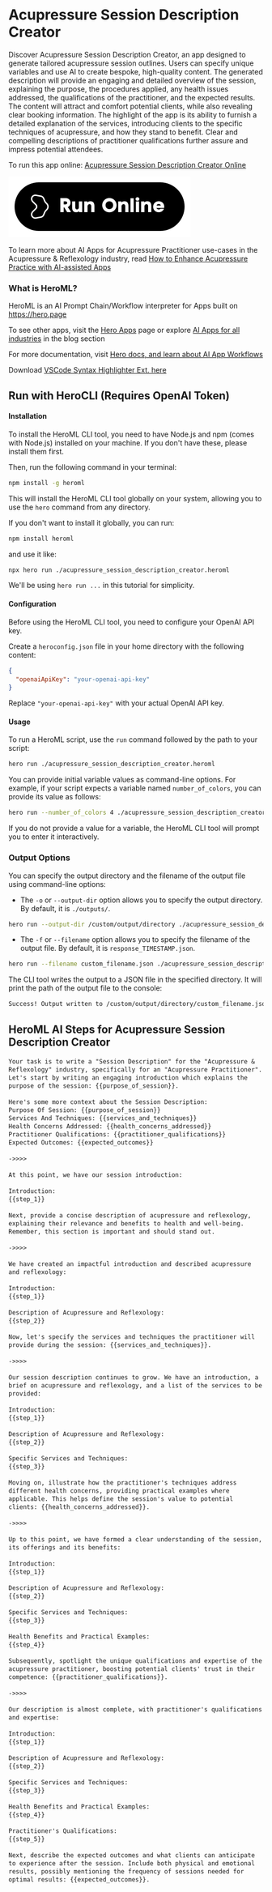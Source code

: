 # Acupressure Session Description Creator

Discover Acupressure Session Description Creator, an app designed to generate tailored acupressure session outlines. Users can specify unique variables and use AI to create bespoke, high-quality content. The generated description will provide an engaging and detailed overview of the session, explaining the purpose, the procedures applied, any health issues addressed, the qualifications of the practitioner, and the expected results. The content will attract and comfort potential clients, while also revealing clear booking information. The highlight of the app is its ability to furnish a detailed explanation of the services, introducing clients to the specific techniques of acupressure, and how they stand to benefit. Clear and compelling descriptions of practitioner qualifications further assure and impress potential attendees.

To run this app online: [Acupressure Session Description Creator Online](https://hero.page/app/acupressure-session-description-creator-personalized-acupressure-session-descriptions/9tAJoPKahZkzPOIizUK7)

[![Run Acupressure Session Description Creator Online](/assets/run.svg)](https://hero.page/app/acupressure-session-description-creator-personalized-acupressure-session-descriptions/9tAJoPKahZkzPOIizUK7)

To learn more about AI Apps for Acupressure Practitioner use-cases in the Acupressure & Reflexology industry, read [How to Enhance Acupressure Practice with AI-assisted Apps](https://hero.page/blog/ai/acupressure-and-reflexology/how-to-enhance-acupressure-practice-with-ai-assisted-apps/170713)

### What is HeroML?
HeroML is an AI Prompt Chain/Workflow interpreter for Apps built on https://hero.page 

To see other apps, visit the [Hero Apps](https://hero.page/apps) page or explore [AI Apps for all industries](https://hero.page/blog) in the blog section

For more documentation, visit [Hero docs, and learn about AI App Workflows](https://hero.page/tutorials/introduction-to-heroml)

Download [VSCode Syntax Highlighter Ext. here](https://marketplace.visualstudio.com/items?itemName=hero-page.heroml)

## Run with HeroCLI (Requires OpenAI Token)

#### Installation

To install the HeroML CLI tool, you need to have Node.js and npm (comes with Node.js) installed on your machine. If you don't have these, please install them first. 

Then, run the following command in your terminal:

```bash
npm install -g heroml
```

This will install the HeroML CLI tool globally on your system, allowing you to use the `hero` command from any directory.

If you don't want to install it globally, you can run:

```bash
npm install heroml
```

and use it like:

```bash
npx hero run ./acupressure_session_description_creator.heroml
```

We'll be using `hero run ...` in this tutorial for simplicity.

#### Configuration

Before using the HeroML CLI tool, you need to configure your OpenAI API key. 

Create a `heroconfig.json` file in your home directory with the following content:

```json
{
  "openaiApiKey": "your-openai-api-key"
}
```

Replace `"your-openai-api-key"` with your actual OpenAI API key.

#### Usage

To run a HeroML script, use the `run` command followed by the path to your script:

```bash
hero run ./acupressure_session_description_creator.heroml
```

You can provide initial variable values as command-line options. For example, if your script expects a variable named `number_of_colors`, you can provide its value as follows:

```bash
hero run --number_of_colors 4 ./acupressure_session_description_creator.heroml
```

If you do not provide a value for a variable, the HeroML CLI tool will prompt you to enter it interactively.

### Output Options

You can specify the output directory and the filename of the output file using command-line options:

- The `-o` or `--output-dir` option allows you to specify the output directory. By default, it is `./outputs/`.

```bash
hero run --output-dir /custom/output/directory ./acupressure_session_description_creator.heroml
```

- The `-f` or `--filename` option allows you to specify the filename of the output file. By default, it is `response_TIMESTAMP.json`.

```bash
hero run --filename custom_filename.json ./acupressure_session_description_creator.heroml
```

The CLI tool writes the output to a JSON file in the specified directory. It will print the path of the output file to the console:

```bash
Success! Output written to /custom/output/directory/custom_filename.json
```


## HeroML AI Steps for Acupressure Session Description Creator
```
Your task is to write a "Session Description" for the "Acupressure & Reflexology" industry, specifically for an "Acupressure Practitioner". Let's start by writing an engaging introduction which explains the purpose of the session: {{purpose_of_session}}.

Here's some more context about the Session Description:
Purpose Of Session: {{purpose_of_session}}
Services And Techniques: {{services_and_techniques}}
Health Concerns Addressed: {{health_concerns_addressed}}
Practitioner Qualifications: {{practitioner_qualifications}}
Expected Outcomes: {{expected_outcomes}}

->>>>

At this point, we have our session introduction:

Introduction:
{{step_1}}

Next, provide a concise description of acupressure and reflexology, explaining their relevance and benefits to health and well-being. Remember, this section is important and should stand out.

->>>>

We have created an impactful introduction and described acupressure and reflexology:

Introduction:
{{step_1}}

Description of Acupressure and Reflexology:
{{step_2}}

Now, let's specify the services and techniques the practitioner will provide during the session: {{services_and_techniques}}.

->>>>

Our session description continues to grow. We have an introduction, a brief on acupressure and reflexology, and a list of the services to be provided:

Introduction:
{{step_1}}

Description of Acupressure and Reflexology:
{{step_2}}

Specific Services and Techniques:
{{step_3}}

Moving on, illustrate how the practitioner's techniques address different health concerns, providing practical examples where applicable. This helps define the session's value to potential clients: {{health_concerns_addressed}}.

->>>>

Up to this point, we have formed a clear understanding of the session, its offerings and its benefits:

Introduction:
{{step_1}}

Description of Acupressure and Reflexology:
{{step_2}}

Specific Services and Techniques:
{{step_3}}

Health Benefits and Practical Examples:
{{step_4}}

Subsequently, spotlight the unique qualifications and expertise of the acupressure practitioner, boosting potential clients' trust in their competence: {{practitioner_qualifications}}.

->>>>

Our description is almost complete, with practitioner's qualifications and expertise:

Introduction:
{{step_1}}

Description of Acupressure and Reflexology:
{{step_2}}

Specific Services and Techniques:
{{step_3}}

Health Benefits and Practical Examples:
{{step_4}}

Practitioner's Qualifications:
{{step_5}}

Next, describe the expected outcomes and what clients can anticipate to experience after the session. Include both physical and emotional results, possibly mentioning the frequency of sessions needed for optimal results: {{expected_outcomes}}.


```

